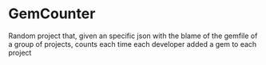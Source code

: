 # GemCounter
Random project that, given an specific json with the blame of the gemfile of a group of projects, counts each time each developer added a gem to each project
